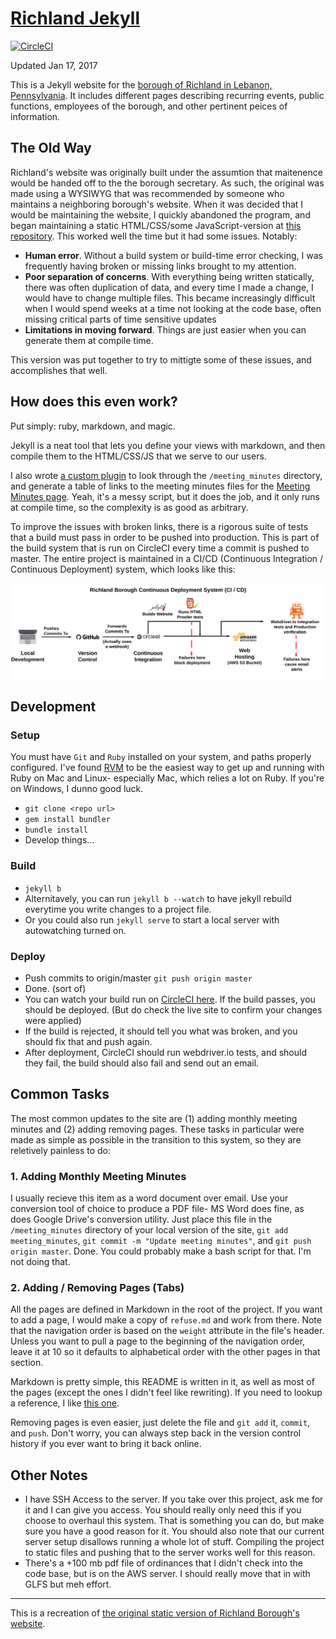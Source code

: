 # [Richland Jekyll](richlandborough.org)

[![CircleCI](https://circleci.com/gh/wadeanthony0100/Richland-Jekyll/tree/master.svg?style=svg)](https://circleci.com/gh/wadeanthony0100/Richland-Jekyll/tree/master)

Updated Jan 17, 2017

This is a Jekyll website for the [borough of Richland in Lebanon, Pennsylvania](https://en.wikipedia.org/wiki/Richland,_Pennsylvania). It includes
different pages describing recurring events, public functions, employees of the borough, and other pertinent peices of information.

## The Old Way

Richland's website was originally built under the assumtion that maitenence would 
be handed off to the the borough secretary. As such, the original was made 
using a WYSIWYG that was recommended by someone who maintains a neighboring
borough's website. When it was decided that I would be maintaining the 
website, I quickly abandoned the program, and began maintaining a static
HTML/CSS/some JavaScript-version at [this repository](https://github.com/wadeanthony0100/Richland-Borough-dot-org).
This worked well the time but it had some issues. Notably:

- **Human error**. Without a build system or build-time error checking, I was
frequently having broken or missing links brought to my attention.
- **Poor separation of concerns**. With everything being written statically,
there was often duplication of data, and every time I made a change, I would
have to change multiple files. This became increasingly difficult when I would
spend weeks at a time not looking at the code base, often missing critical parts
of time sensitive updates
- **Limitations in  moving forward**. Things are just easier when you can generate them
at compile time.

This version was put together to try to mittigte some of these issues, and accomplishes that well.

## How does this even work?

Put simply: ruby, markdown, and magic.

Jekyll is a neat tool that lets you define your views with markdown, and then compile them
to the HTML/CSS/JS that we serve to our users.

I also wrote [a custom plugin](https://github.com/wadeanthony0100/Richland-Jekyll/blob/master/_plugins/minutes.rb)
to look through the `/meeting_minutes` directory, and generate a table of links to the meeting minutes files
for the [Meeting Minutes page](richlangborough.org/meeting_minutes). Yeah, it's a messy script,
but it does the job, and it only runs at compile time, so the complexity is as good as arbitrary.

To improve the issues with broken links, there is a rigorous suite of tests that a build must pass in order to
be pushed into production. This is part of the build system that is run on CircleCI every time a commit is pushed
to master. The entire project is maintained in a CI/CD (Continuous Integration / Continuous Deployment) system,
which looks like this:

![CI/CD Diagram](RichlandCicdDiagram.png)

## Development

### Setup

You must have `Git` and `Ruby` installed on your system, and paths properly configured. I've found [RVM](https://rvm.io/rvm/install) to be the easiest way to get up and running with Ruby on Mac and Linux- especially Mac, which relies a lot on Ruby. If you're on Windows, I dunno good luck.

- `git clone <repo url>`
- `gem install bundler`
- `bundle install`
- Develop things...

### Build

- `jekyll b`
- Alternitavely, you can run `jekyll b --watch` to have jekyll rebuild everytime you write changes to a project file.
- Or you could also run `jekyll serve` to start a local server with autowatching turned on.

### Deploy

- Push commits to origin/master `git push origin master`
- Done. (sort of)
- You can watch your build run on [CircleCI here](https://circleci.com/gh/wadeanthony0100/Richland-Jekyll). If the build passes, you should be deployed. (But do check the live site to confirm your changes were applied)
- If the build is rejected, it should tell you what was broken, and you should fix that and push again.
- After deployment, CircleCI should run webdriver.io tests, and should they fail, the build should also fail and send out an email.

## Common Tasks

The most common updates to the site are (1) adding monthly meeting minutes and (2) adding removing pages. These tasks in particular were made as simple as possible in the transition to this system, so they are reletively painless to do:

### 1. Adding Monthly Meeting Minutes

I usually recieve this item as a word document over email. Use your conversion tool of choice to produce a PDF file- MS Word does fine, as does Google Drive's conversion utility. Just place this file in the `/meeting_minutes` directory of your local version of the site, `git add meeting_minutes`, `git commit -m "Update meeting minutes"`, and `git push origin master`. Done. You could probably make a bash script for that. I'm not doing that.

### 2. Adding / Removing Pages (Tabs)

All the pages are defined in Markdown in the root of the project. If you want to add a page, I would make a copy of `refuse.md` and work from there. Note that the navigation order is based on the `weight` attribute in the file's header. Unless you want to pull a page to the beginning of the navigation order, leave it at 10 so it defaults to alphabetical order with the other pages in that section.

Markdown is pretty simple, this README is written in it, as well as most of the pages (except the ones I didn't feel like rewriting). If you need to lookup a reference, I like [this one](https://github.com/adam-p/markdown-here/wiki/Markdown-Cheatsheet).

Removing pages is even easier, just delete the file and `git add` it, `commit`, and `push`. Don't worry, you can always step back in the version control history if you ever want to bring it back online.

## Other Notes

- I have SSH Access to the server. If you take over this project, ask me for it and I can give you access. You should really only need this if you choose to overhaul this system. That is something you can do, but make sure you have a good reason for it. You should also note that our current server setup disallows running a whole lot of stuff. Compiling the project to static files and pushing that to the server works well for this reason.
- There's a +100 mb pdf file of ordinances that I didn't check into the code base, but is on the AWS server. I should really move that in with GLFS but meh effort.

---

This is a recreation of [the original static version of Richland Borough's website](https://github.com/wadeanthony0100/Richland-Borough-dot-org).
